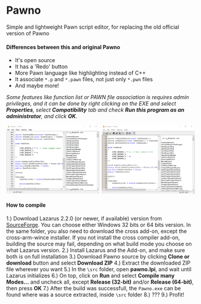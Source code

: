 # Pawno
Simple and lightweight Pawn script editor, for replacing the old official version of Pawno

#### Differences between this and original Pawno
- It's open source
- It has a 'Redo' button
- More Pawn language like highlighting instead of C++
- It associate `*.p` and `*.pawn` files, not just only `*.pwn` files
- And maybe more!

*Some features like function list or PAWN file association is requires admin privileges, and it can be done by right clicking on the EXE and select **Properties**, select **Compatibility** tab and check **Run this program as an administrator**, and click **OK**.*

![NewVsOld](https://github.com/dashr9230/Pawno/blob/master/new_and_old.png "New vs. old original Pawno")

#### How to compile
1.) Download Lazarus 2.2.0 (or newer, if available) version from [SourceForge](https://sourceforge.net/projects/lazarus/files/). 
You can choose either Windows 32 bits or 64 bits version. In the same folder, you also need to download the cross add-on, except the cross-arm-wince installer. If you not install the cross compiler add-on, building the source may fail, depending on what build mode you choose on what Lazarus version.
2.) Install Lazarus and the Add-on, and make sure both is on full installation
3.) Download Pawno source by clicking **Clone or download** button and select **Download ZIP**
4.) Extract the downloaded ZIP file wherever you want
5.) In the `\src` folder, open **pawno.lpi**, and wait until Lazarus initializes 
6.) On top, click on **Run** and select **Compile many Modes...** and uncheck all, except **Release (32-bit)** and/or **Release (64-bit)**, then press **OK**
7.) After the build was successfull, the `Pawno.exe` can be found where was a source extracted, inside `\src` folder
8.) ???
9.) Profit!
